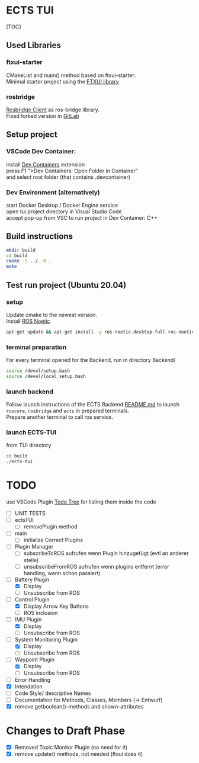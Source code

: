 # ECTS TUI
[TOC]

## Used Libraries

### ftxui-starter
CMakeList and main() method based on ftxui-starter:  
Minimal starter project using the [FTXUI library](https://github.com/ArthurSonzogni/ftxui)

### rosbridge
[Rosbridge Client](https://github.com/antoniocoratelli/rosbridge_client_cpp/tree/v2018/) as ros-bridge library. <br>
Fixed forked version in [GitLab](https://git.scc.kit.edu/pse-robot-monitoring/rosbridge_client_cpp.git)

## Setup project

### VSCode Dev Container:
install [Dev Containers](https://marketplace.visualstudio.com/items?itemName=ms-vscode-remote.remote-containers) extension <br>
press F1 ">Dev Containers: Open Folder in Container" <br>
and select root folder (that contains .devcontainer)

### Dev Environment (alternatively)
start Docker Desktop / Docker Engine service <br>
open tui project directory in Visual Studio Code <br>
accept pop-up from VSC to run project in Dev Container: C++

## Build instructions
```bash
mkdir build
cd build
cmake -S ../ -B .
make
```

## Test run project (Ubuntu 20.04)
### setup
Update cmake to the newest version. <br>
Install [ROS Noetic](http://wiki.ros.org/noetic/Installation/Ubuntu) <br>
```bash
apt-get update && apt-get install -y ros-noetic-desktop-full ros-noetic-rosbridge-server ros-noetic-catkin gdb iproute2 wireless-tools neovim 
```

### terminal preparation
For every terminal opened for the Backend, run in directory Backend/
```bash
source /devel/setup.bash
source /devel/local_setup.bash
```

### launch backend
Follow launch instructions of the ECTS Backend [README.md](https://git.scc.kit.edu/pse-robot-monitoring/pse/-/blob/main/README.md) to launch `roscore`, `rosbridge` and `ects` in prepared terminals. <br>
Prepare another terminal to call ros service.

### launch ECTS-TUI
from TUI directory
```bash
cd build
./ects-tui
```

# TODO
use VSCode Plugin [Todo Tree](https://marketplace.visualstudio.com/items?itemName=Gruntfuggly.todo-tree) for listing them inside the code
- [ ] UNIT TESTS
- [ ] ectsTUI
  - [ ] removePlugin method
- [ ] main
  - [ ] initialize Correct Plugins
- [ ] Plugin Manager
  - [ ] subscribeToROS aufrufen wenn Plugin hinzugefügt (evtl an anderer stelle)
  - [ ] unsubscribeFromROS aufrufen wenn plugins entfernt (error handling, wenn schon passiert)
- [ ] Battery Plugin
  - [x] Display
  - [ ] Unsubscribe from ROS
- [ ] Control Plugin
  - [x] Display Arrow Key Buttons
  - [ ] ROS inclusion
- [ ] IMU Plugin
  - [x] Display
  - [ ] Unsubscribe from ROS
- [ ] System Monitoring Plugin
  - [x] Display
  - [ ] Unsubscribe from ROS
- [ ] Waypoint Plugin
  - [x] Display
  - [ ] Unsubscribe from ROS
- [ ] Error Handling
- [x] Intendation
- [ ] Code Style/ descriptive Names
- [ ] Documentation for Methods, Classes, Members (-> Entwurf)
- [x] remove getboolean()-methods and shown-attributes 

# Changes to Draft Phase
- [x] Removed Topic Monitor Plugin (no need for it)
- [x] remove update() methods, not needed (ftxui does it)
